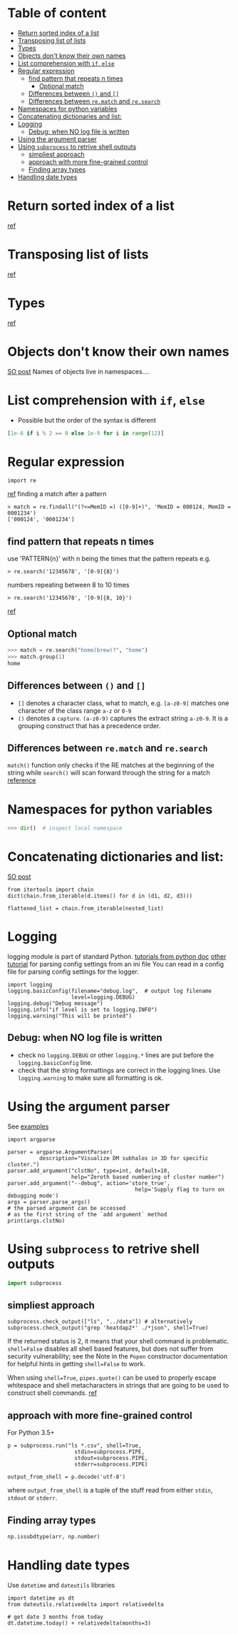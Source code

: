 # Table of content
- [Return sorted index of a list](#return-sorted-index-of-a-list)
- [Transposing list of lists](#transposing-list-of-lists)
- [Types](#types)
- [Objects don't know their own names](#objects-dont-know-their-own-names)
- [List comprehension with `if`, `else`](#list-comprehension-with-if-else)
- [Regular expression](#regular-expression)
  * [find pattern that repeats n times](#find-pattern-that-repeats-n-times)
	* [Optional match](#optional-match)
  * [Differences between `()` and `[]`](#differences-between--and-)
  * [Differences between `re.match` and `re.search`](#differences-between-rematch-and-research)
- [Namespaces for python variables](#namespaces-for-python-variables)
- [Concatenating dictionaries and list:](#concatenating-dictionaries-and-list)
- [Logging](#logging)
  * [Debug: when NO log file is written](#debug-when-no-log-file-is-written)
- [Using the argument parser](#using-the-argument-parser)
- [Using `subprocess` to retrive shell outputs](#using-subprocess-to-retrive-shell-outputs)
  * [simpliest approach](#simpliest-approach)
  * [approach with more fine-grained control](#approach-with-more-fine-grained-control)
  * [Finding array types](#finding-array-types)
- [Handling date types](#handling-date-types)


# Return sorted index of a list 
[ref](http://stackoverflow.com/questions/7851077/how-to-return-index-of-a-sorted-list)

# Transposing list of lists
[ref](http://stackoverflow.com/questions/6473679/python-list-of-lists-transpose-without-zipm-thing)

# Types 
[ref](https://docs.python.org/2/library/types.html)

# Objects don't know their own names 
[SO post](http://stackoverflow.com/questions/2553354/how-to-get-a-variable-name-as-a-string-in-python)
Names of objects live in namespaces....


# List comprehension with `if`, `else`
* Possible but the order of the syntax is different
```Python
[1e-6 if i % 2 == 0 else 1e-9 for i in range(12)]
```

# Regular expression 
```
import re
```
[ref](https://docs.python.org/3/library/re.html)
finding a match after a pattern
```
> match = re.findall("(?<=MemID =) ([0-9]+)", 'MemID = 000124, MemID = 0001234')
['000124', '0001234']
```

## find pattern that repeats n times 
use 'PATTERN{n}' with n being the times that the pattern repeats
e.g. 
```
> re.search('12345678', '[0-9]{8}')
```

numbers repeating between 8 to 10 times
```
> re.search('12345678', '[0-9]{8, 10}')
```

[ref](https://stackoverflow.com/questions/4760215/running-shell-command-from-python-and-capturing-the-output)

## Optional match
```Python
>>> match = re.search("home(brew)?", "home")
>>> match.group(1)
home
```

## Differences between `()` and `[]`
* `[]` denotes a character class, what to match, e.g. `[a-z0-9]` matches one character of the class range `a-z` or `0-9`
* `()` denotes a `capture`. `(a-z0-9)` captures the extract string `a-z0-9`. It is a grouping construct that has a precedence order.


## Differences between `re.match` and `re.search`
`match()` function only checks if the RE matches at the beginning of the string while `search()` will scan forward through the string for a match
[reference](https://docs.python.org/2/howto/regex.html#match-versus-search)


# Namespaces for python variables
```Python
>>> dir()  # inspect local namespace
```

# Concatenating dictionaries and list:
[SO post](http://stackoverflow.com/questions/1781571/how-to-concatenate-two-dictionaries-to-create-a-new-one-in-python) 

```
from itertools import chain
dict(chain.from_iterable(d.items() for d in (d1, d2, d3)))

flattened_list = chain.from_iterable(nested_list)
```


# Logging
logging module is part of standard Python. 
[tutorials from python doc](https://docs.python.org/2/library/logging.config.html)
[other tutorial](http://docs.python-guide.org/en/latest/writing/logging/) for parsing config settings from an ini file
You can read in a config file for parsing config settings for the logger.
```
import logging
logging.basicConfig(filename="debug.log",  # output log filename
                    level=logging.DEBUG)
logging.debug("Debug message")
logging.info("if level is set to logging.INFO")
logging.warning("This will be printed")
```

## Debug: when NO log file is written
* check no `logging.DEBUG` or other `logging.*` lines are put before the `logging.basicConfig` line.
* check that the string formattings are correct in the logging lines.
Use `logging.warning` to make sure all formatting is ok.

# Using the argument parser 
See [examples](https://docs.python.org/3/library/argparse.html#example)
```
import argparse

parser = argparse.ArgumentParser(
          description="Visualize DM subhalos in 3D for specific cluster.")
parser.add_argument("clstNo", type=int, default=10,
                    help="Zeroth based numbering of cluster number")
parser.add_argument("--debug", action='store_true', 
										help='Supply flag to turn on debugging mode')
args = parser.parse_args()
# the parsed argument can be accessed 
# as the first string of the `add argument` method
print(args.clstNo)
```

# Using `subprocess` to retrive shell outputs
```python
import subprocess
```
## simpliest approach
```
subprocess.check_output(["ls", "../data"]) # alternatively
subprocess.check_output("grep 'heatdap2*' ./*json", shell=True)
```
If the returned status is 2, it means that your shell command is problematic.
`shell=False` disables all shell based features, but does not suffer from security vulnerability; see the Note in the `Popen` constructor documentation for helpful hints in getting `shell=False` to work.

When using `shell=True`, `pipes.quote()` can be used to properly escape whitespace
and shell metacharacters in strings that are going to be used to construct
shell commands.
[ref](https://docs.python.org/2/library/subprocess.html#frequently-used-arguments)

## approach with more fine-grained control
For Python 3.5+
```
p = subprocess.run("ls *.csv", shell=True,
                     stdin=subprocess.PIPE,
                     stdout=subprocess.PIPE,
                     stderr=subprocess.PIPE)

output_from_shell = p.decode('utf-8')

```
where `output_from_shell` is a tuple of the stuff read from either `stdin`, `stdout` or `stderr`.

## Finding array types 
```python
np.issubdtype(arr, np.number)
```

# Handling date types 
Use `datetime` and `dateutils` libraries 
```
import datetime as dt 
from dateutils.relativedelta import relativedelta

# get date 3 months from today
dt.datetime.today() + relativedelta(months=3)
```
